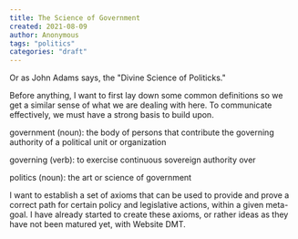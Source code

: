 ```yaml
---
title: The Science of Government
created: 2021-08-09
author: Anonymous
tags: "politics"
categories: "draft"
---
```


Or as John Adams says, the "Divine Science of Politicks."

Before anything, I want to first lay down some common definitions so we get a similar sense of what we are dealing with here.  To communicate effectively, we must have a strong basis to build upon.

government (noun): the body of persons that contribute the governing authority of a political unit or organization

governing (verb): to exercise continuous sovereign authority over

politics (noun): the art or science of government

I want to establish a set of axioms that can be used to provide and prove a correct path for certain policy and legislative actions, within a given meta-goal.  I have already started to create these axioms, or rather ideas as they have not been matured yet, with Website DMT.